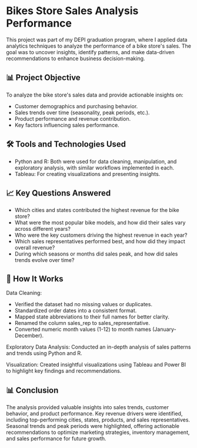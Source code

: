 # Bikes Store Sales Analysis Performance
This project was part of my DEPI graduation program, where I applied data analytics techniques to analyze the performance of a bike store's sales. The goal was to uncover insights, identify patterns, and make data-driven recommendations to enhance business decision-making.

## 📊 Project Objective
To analyze the bike store's sales data and provide actionable insights on:
* Customer demographics and purchasing behavior.
* Sales trends over time (seasonality, peak periods, etc.).
* Product performance and revenue contribution.
* Key factors influencing sales performance.
  
## 🛠️ Tools and Technologies Used
* Python and R: Both were used for data cleaning, manipulation, and exploratory analysis, with similar workflows implemented in each.
* Tableau: For creating visualizations and presenting insights.
  
## 📈 Key Questions Answered
* Which cities and states contributed the highest revenue for the bike store?
* What were the most popular bike models, and how did their sales vary across different years?
* Who were the key customers driving the highest revenue in each year?
* Which sales representatives performed best, and how did they impact overall revenue?
* During which seasons or months did sales peak, and how did sales trends evolve over time?
  
## 🚀 How It Works
Data Cleaning:
* Verified the dataset had no missing values or duplicates.
* Standardized order dates into a consistent format.
* Mapped state abbreviations to their full names for better clarity.
* Renamed the column sales_rep to sales_representative.
* Converted numeric month values (1-12) to month names (January-December).
  
Exploratory Data Analysis:
Conducted an in-depth analysis of sales patterns and trends using Python and R.

Visualization:
Created insightful visualizations using Tableau and Power BI to highlight key findings and recommendations.

## 📊 Conclusion
The analysis provided valuable insights into sales trends, customer behavior, and product performance. Key revenue drivers were identified, including top-performing cities, states, products, and sales representatives. Seasonal trends and peak periods were highlighted, offering actionable recommendations to optimize marketing strategies, inventory management, and sales performance for future growth.
